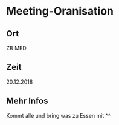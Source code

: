# Meeting-Oranisation 
## Ort
ZB MED
## Zeit 
20.12.2018
## Mehr Infos
Kommt alle und bring was zu Essen mit ^^
